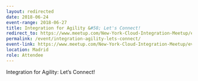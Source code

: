 ```yaml
---
layout: redirected
date: 2018-06-24
event-range: 2018-06-27
title: Integration for Agility &#58; Let's Connect!
redirect_to: https://www.meetup.com/New-York-Cloud-Integration-Meetup/events/251764136/
permalink: /event/integration-agility-lets-connect/
event-link: https://www.meetup.com/New-York-Cloud-Integration-Meetup/events/251764136/
location: Madrid
role: Attendee
---
```

Integration for Agility: Let’s Connect!
